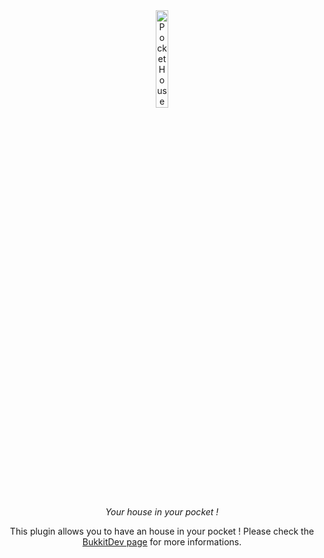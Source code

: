 <center>
<img src="https://dev.bukkit.org/media/images/93/868/PocketHouse.png" alt="PocketHouse" title="PocketHouse" height="20%" width="auto"/>

_Your house in your pocket !_

This plugin allows you to have an house in your pocket ! Please check the [BukkitDev page](https://dev.bukkit.org/bukkit-plugins/pocket-house/) for more informations.
</center>